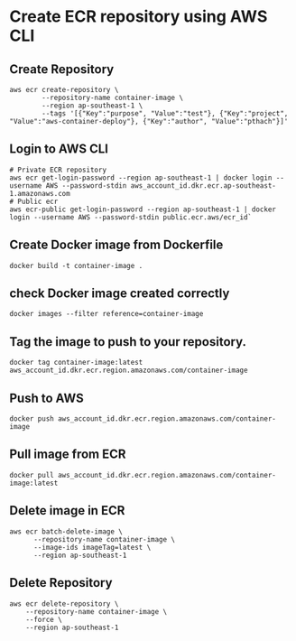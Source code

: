 # Create ECR repository using AWS CLI

## Create Repository
```shell
aws ecr create-repository \
        --repository-name container-image \
        --region ap-southeast-1 \
        --tags '[{"Key":"purpose", "Value":"test"}, {"Key":"project", "Value":"aws-container-deploy"}, {"Key":"author", "Value":"pthach"}]'
```

## Login to AWS CLI
```shell
# Private ECR repository
aws ecr get-login-password --region ap-southeast-1 | docker login --username AWS --password-stdin aws_account_id.dkr.ecr.ap-southeast-1.amazonaws.com
# Public ecr
aws ecr-public get-login-password --region ap-southeast-1 | docker login --username AWS --password-stdin public.ecr.aws/ecr_id`
```

## Create Docker image from Dockerfile
```shell
docker build -t container-image .
```

## check Docker image created correctly
```shell
docker images --filter reference=container-image
```

## Tag the image to push to your repository.
```shell
docker tag container-image:latest aws_account_id.dkr.ecr.region.amazonaws.com/container-image
```

## Push to AWS
```shell
docker push aws_account_id.dkr.ecr.region.amazonaws.com/container-image
```

## Pull image from ECR
```shell
docker pull aws_account_id.dkr.ecr.region.amazonaws.com/container-image:latest
```

## Delete image in ECR
```shell
aws ecr batch-delete-image \
      --repository-name container-image \
      --image-ids imageTag=latest \
      --region ap-southeast-1
```

## Delete Repository
```shell
aws ecr delete-repository \
    --repository-name container-image \
    --force \
    --region ap-southeast-1
```